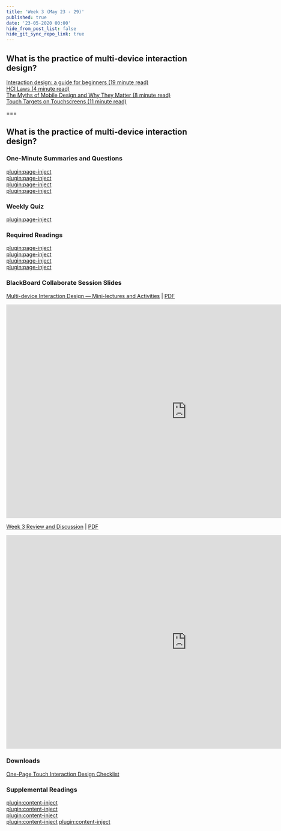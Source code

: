 ```yaml
---
title: 'Week 3 (May 23 - 29)'
published: true
date: '23-05-2020 00:00'
hide_from_post_list: false
hide_git_sync_repo_link: true
---
```


## What is the practice of multi-device interaction design?

[Interaction design: a guide for beginners (19 minute read)](https://uxplanet.org/interaction-design-a-guide-for-beginners-32ff2364b53f)  
[HCI Laws (4 minute read)](https://measuringu.com/hci-laws/)  
[The Myths of Mobile Design and Why They Matter (8 minute read)](https://www.interaction-design.org/literature/article/the-myths-of-mobile-design-and-why-it-matters-2)  
[Touch Targets on Touchscreens (11 minute read)](https://www.nngroup.com/articles/touch-target-size/)  

===

## **What is the practice of multi-device interaction design?**

### One-Minute Summaries and Questions  
[plugin:page-inject](../../canvaslms-assignments/one-minute-summaries/week-03-1)  
[plugin:page-inject](../../canvaslms-assignments/one-minute-summaries/week-03-2)  
[plugin:page-inject](../../canvaslms-assignments/one-minute-summaries/week-03-3)  
[plugin:page-inject](../../canvaslms-assignments/one-minute-summaries/week-03-4)  

### Weekly Quiz
[plugin:page-inject](../../canvaslms-assignments/weekly-review-quizzes/week-03)  

### Required Readings  
[plugin:page-inject](../../weekly-readings/week-03-1)  
[plugin:page-inject](../../weekly-readings/week-03-2)  
[plugin:page-inject](../../weekly-readings/week-03-3)  
[plugin:page-inject](../../weekly-readings/week-03-4)  

### BlackBoard Collaborate Session Slides
[Multi-device Interaction Design — Mini-lectures and Activities](https://docs.google.com/presentation/d/e/2PACX-1vQseTdW07X_FDm5QC42GiLouS_RZmaBlVjJ89qAooTNhqHWDUP6TWXnoRawh6gDivqX1DDLY82Tm35O/pub?start=false&loop=false&delayms=3000) | [PDF](https://canvas.sfu.ca/courses/53207/files/folder/Downloads/Slides%20PDFs/Mini-Lectures%20and%20Activities/Week-03)
<div class="grav-youtube"><iframe src="https://docs.google.com/presentation/d/e/2PACX-1vQseTdW07X_FDm5QC42GiLouS_RZmaBlVjJ89qAooTNhqHWDUP6TWXnoRawh6gDivqX1DDLY82Tm35O/embed?start=false&loop=false&delayms=3000" frameborder="0" width="960" height="569" allowfullscreen="true" mozallowfullscreen="true" webkitallowfullscreen="true"></iframe></div>

[Week 3 Review and Discussion](https://docs.google.com/presentation/d/e/2PACX-1vReW7AThMmpbtezgK53TCKLf-oQuLVERIpvn2gmmH3kmoEA4yb9uEyptC3S7YL0GRFOr3mwfGN7AwWi/pub?start=false&loop=false&delayms=3000)  | [PDF](https://canvas.sfu.ca/courses/53207/files/folder/Downloads/Slides%20PDFs/Review%20and%20Discussion/Week-03)
<div class="grav-youtube"><iframe src="https://docs.google.com/presentation/d/e/2PACX-1vReW7AThMmpbtezgK53TCKLf-oQuLVERIpvn2gmmH3kmoEA4yb9uEyptC3S7YL0GRFOr3mwfGN7AwWi/embed?start=false&loop=false&delayms=3000" frameborder="0" width="960" height="569" allowfullscreen="true" mozallowfullscreen="true" webkitallowfullscreen="true"></iframe></div>

### Downloads
[One-Page Touch Interaction Design Checklist](https://canvas.sfu.ca/courses/53207/files/folder/Downloads/Touch%20Interaction%20Checklist)  

### Supplemental Readings  
[plugin:content-inject](../../ux-techniques-guide/what-is-the-practice-of-multidevice-interaction-design/designing-for-touch)  
[plugin:content-inject](../../ux-techniques-guide/what-is-the-practice-of-multidevice-interaction-design/interaction-design)  
[plugin:content-inject](../../ux-techniques-guide/what-is-the-practice-of-multidevice-interaction-design/mobile-and-multidevice-web-design)  
[plugin:content-inject](../../ux-techniques-guide/what-is-the-practice-of-multidevice-interaction-design/problem-statements)
[plugin:content-inject](../../ux-techniques-guide/how-to-bridge-the-gap-between-the-problem-space-and-design-space/conceptual-models)  
